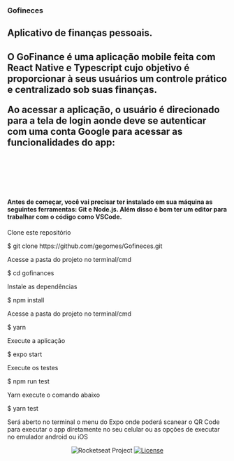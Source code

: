### Gofineces

<p  align="center">
  <h2>Aplicativo de finanças pessoais.<h2/>
O GoFinance é uma aplicação mobile feita com React Native e Typescript cujo objetivo é proporcionar à seus usuários um controle prático e centralizado sob suas finanças.

Ao acessar a aplicação, o usuário é direcionado para a tela de login aonde deve se autenticar com uma conta Google para acessar as funcionalidades do app:
</p>
<br />
<br />
<br />

<h4>
  Antes de começar, você vai precisar ter instalado em sua máquina as seguintes ferramentas: Git e Node.js. Além disso é bom ter um editor para trabalhar com o código como VSCode.
</h4>

<p> Clone este repositório</p>
$ git clone https://github.com/gegomes/Gofineces.git


<p>Acesse a pasta do projeto no terminal/cmd</p>
$ cd gofinances

<P>Instale as dependências</P>
$ npm install

<p>Acesse a pasta do projeto no terminal/cmd</p>
<p></p>

$ yarn

<p>Execute a aplicação</p>
$ expo start

<p> Execute os testes</p>
$ npm run test
<p>Yarn execute o comando abaixo</p>
$ yarn test


<p>Será aberto no terminal o menu do Expo onde poderá scanear o QR Code para executar o app diretamente no seu celular ou as opções de executar no emulador android ou iOS</p>





<p align="center">
  <img src="https://img.shields.io/static/v1?label=Rocketseat&message=Education&color=8257e5&labelColor=202024" alt="Rocketseat Project" />
  <a href="LICENSE"><img  src="https://img.shields.io/static/v1?label=License&message=MIT&color=8257e5&labelColor=202024" alt="License"></a>
</p>
